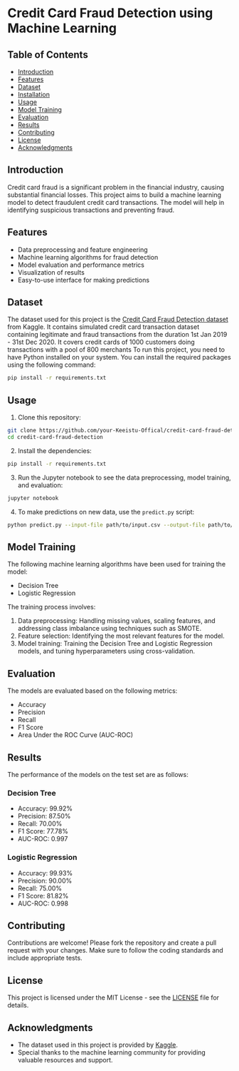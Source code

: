 # Credit Card Fraud Detection using Machine Learning

## Table of Contents

- [Introduction](#introduction)
- [Features](#features)
- [Dataset](#dataset)
- [Installation](#installation)
- [Usage](#usage)
- [Model Training](#model-training)
- [Evaluation](#evaluation)
- [Results](#results)
- [Contributing](#contributing)
- [License](#license)
- [Acknowledgments](#acknowledgments)

## Introduction

Credit card fraud is a significant problem in the financial industry, causing substantial financial losses. This project aims to build a machine learning model to detect fraudulent credit card transactions. The model will help in identifying suspicious transactions and preventing fraud.

## Features

- Data preprocessing and feature engineering
- Machine learning algorithms for fraud detection
- Model evaluation and performance metrics
- Visualization of results
- Easy-to-use interface for making predictions

## Dataset

The dataset used for this project is the [Credit Card Fraud Detection dataset]((https://www.kaggle.com/datasets/kartik2112/fraud-detection)) from Kaggle. It contains  simulated credit card transaction dataset containing legitimate and fraud transactions from the duration 1st Jan 2019 - 31st Dec 2020. It covers credit cards of 1000 customers doing transactions with a pool of 800 merchants
To run this project, you need to have Python installed on your system. You can install the required packages using the following command:

```bash
pip install -r requirements.txt
```

## Usage

1. Clone this repository:

```bash
git clone https://github.com/your-Keeistu-Offical/credit-card-fraud-detection.git
cd credit-card-fraud-detection
```

2. Install the dependencies:

```bash
pip install -r requirements.txt
```

3. Run the Jupyter notebook to see the data preprocessing, model training, and evaluation:

```bash
jupyter notebook
```

4. To make predictions on new data, use the `predict.py` script:

```bash
python predict.py --input-file path/to/input.csv --output-file path/to/output.csv
```

## Model Training

The following machine learning algorithms have been used for training the model:

- Decision Tree
- Logistic Regression

The training process involves:

1. Data preprocessing: Handling missing values, scaling features, and addressing class imbalance using techniques such as SMOTE.
2. Feature selection: Identifying the most relevant features for the model.
3. Model training: Training the Decision Tree and Logistic Regression models, and tuning hyperparameters using cross-validation.

## Evaluation

The models are evaluated based on the following metrics:

- Accuracy
- Precision
- Recall
- F1 Score
- Area Under the ROC Curve (AUC-ROC)

## Results

The performance of the models on the test set are as follows:

### Decision Tree
- Accuracy: 99.92%
- Precision: 87.50%
- Recall: 70.00%
- F1 Score: 77.78%
- AUC-ROC: 0.997

### Logistic Regression
- Accuracy: 99.93%
- Precision: 90.00%
- Recall: 75.00%
- F1 Score: 81.82%
- AUC-ROC: 0.998

## Contributing

Contributions are welcome! Please fork the repository and create a pull request with your changes. Make sure to follow the coding standards and include appropriate tests.

## License

This project is licensed under the MIT License - see the [LICENSE](LICENSE) file for details.

## Acknowledgments

- The dataset used in this project is provided by [Kaggle](https://www.kaggle.com/datasets/kartik2112/fraud-detection).
- Special thanks to the machine learning community for providing valuable resources and support.

